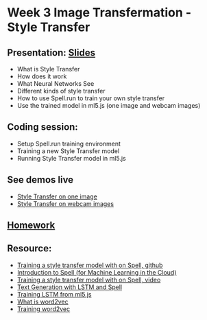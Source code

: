 # Week 3 Image Transfermation - Style Transfer

## Presentation: [Slides](https://docs.google.com/presentation/d/1QJumvGwCzErFJFva2LnqNLUmIDp_uz83fPWC6iCR3l0/edit?usp=sharing)
- What is Style Transfer
- How does it work
- What Neural Networks See
- Different kinds of style transfer
- How to use Spell.run to train your own style transfer
- Use the trained model in ml5.js (one image and webcam images)

## Coding session:
- Setup Spell.run training environment
- Training a new Style Transfer model
- Running Style Transfer model in ml5.js

## See demos live
- [Style Transfer on one image](https://yining1023.github.io/machine-learning-for-the-web/week3-styleTransfer/styleTransfer-ml5/StyleTransfer_Image/)
- [Style Transfer on webcam images](https://yining1023.github.io/machine-learning-for-the-web/week3-styleTransfer/styleTransfer-ml5/StyleTransfer_Video/)

## [Homework](https://github.com/yining1023/machine-learning-for-the-web/wiki/Week-3)

## Resource:
- [Training a style transfer model with on Spell, github](https://github.com/yining1023/styleTransfer_spell)
- [Introduction to Spell (for Machine Learning in the Cloud)](https://youtu.be/ggBOAPtFjYU)
- [Training a style transfer model with on Spell, video](https://youtu.be/STHRNIJc-vI)
- [Text Generation with LSTM and Spell](https://youtu.be/xfuVcfwtEyw)
- [Training LSTM from ml5.js](https://github.com/ml5js/training-lstm)
- [What is word2vec](https://youtu.be/LSS_bos_TPI?list=PLRqwX-V7Uu6aQ0oh9nH8c6U1j9gCg-GdF)
- [Training word2vec](https://github.com/ml5js/training-word2vec)
